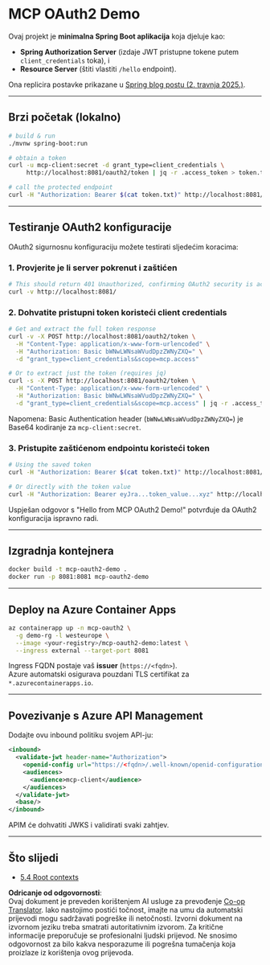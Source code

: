 <!--
CO_OP_TRANSLATOR_METADATA:
{
  "original_hash": "0a7083e660ca0d85fd6a947514c61993",
  "translation_date": "2025-07-14T00:44:05+00:00",
  "source_file": "05-AdvancedTopics/mcp-oauth2-demo/README.md",
  "language_code": "hr"
}
-->
# MCP OAuth2 Demo

Ovaj projekt je **minimalna Spring Boot aplikacija** koja djeluje kao:

* **Spring Authorization Server** (izdaje JWT pristupne tokene putem `client_credentials` toka), i  
* **Resource Server** (štiti vlastiti `/hello` endpoint).

Ona replicira postavke prikazane u [Spring blog postu (2. travnja 2025.)](https://spring.io/blog/2025/04/02/mcp-server-oauth2).

---

## Brzi početak (lokalno)

```bash
# build & run
./mvnw spring-boot:run

# obtain a token
curl -u mcp-client:secret -d grant_type=client_credentials \
     http://localhost:8081/oauth2/token | jq -r .access_token > token.txt

# call the protected endpoint
curl -H "Authorization: Bearer $(cat token.txt)" http://localhost:8081/hello
```

---

## Testiranje OAuth2 konfiguracije

OAuth2 sigurnosnu konfiguraciju možete testirati sljedećim koracima:

### 1. Provjerite je li server pokrenut i zaštićen

```bash
# This should return 401 Unauthorized, confirming OAuth2 security is active
curl -v http://localhost:8081/
```

### 2. Dohvatite pristupni token koristeći client credentials

```bash
# Get and extract the full token response
curl -v -X POST http://localhost:8081/oauth2/token \
  -H "Content-Type: application/x-www-form-urlencoded" \
  -H "Authorization: Basic bWNwLWNsaWVudDpzZWNyZXQ=" \
  -d "grant_type=client_credentials&scope=mcp.access"

# Or to extract just the token (requires jq)
curl -s -X POST http://localhost:8081/oauth2/token \
  -H "Content-Type: application/x-www-form-urlencoded" \
  -H "Authorization: Basic bWNwLWNsaWVudDpzZWNyZXQ=" \
  -d "grant_type=client_credentials&scope=mcp.access" | jq -r .access_token > token.txt
```

Napomena: Basic Authentication header (`bWNwLWNsaWVudDpzZWNyZXQ=`) je Base64 kodiranje za `mcp-client:secret`.

### 3. Pristupite zaštićenom endpointu koristeći token

```bash
# Using the saved token
curl -H "Authorization: Bearer $(cat token.txt)" http://localhost:8081/hello

# Or directly with the token value
curl -H "Authorization: Bearer eyJra...token_value...xyz" http://localhost:8081/hello
```

Uspješan odgovor s "Hello from MCP OAuth2 Demo!" potvrđuje da OAuth2 konfiguracija ispravno radi.

---

## Izgradnja kontejnera

```bash
docker build -t mcp-oauth2-demo .
docker run -p 8081:8081 mcp-oauth2-demo
```

---

## Deploy na **Azure Container Apps**

```bash
az containerapp up -n mcp-oauth2 \
  -g demo-rg -l westeurope \
  --image <your-registry>/mcp-oauth2-demo:latest \
  --ingress external --target-port 8081
```

Ingress FQDN postaje vaš **issuer** (`https://<fqdn>`).  
Azure automatski osigurava pouzdani TLS certifikat za `*.azurecontainerapps.io`.

---

## Povezivanje s **Azure API Management**

Dodajte ovu inbound politiku svojem API-ju:

```xml
<inbound>
  <validate-jwt header-name="Authorization">
    <openid-config url="https://<fqdn>/.well-known/openid-configuration"/>
    <audiences>
      <audience>mcp-client</audience>
    </audiences>
  </validate-jwt>
  <base/>
</inbound>
```

APIM će dohvatiti JWKS i validirati svaki zahtjev.

---

## Što slijedi

- [5.4 Root contexts](../mcp-root-contexts/README.md)

**Odricanje od odgovornosti**:  
Ovaj dokument je preveden korištenjem AI usluge za prevođenje [Co-op Translator](https://github.com/Azure/co-op-translator). Iako nastojimo postići točnost, imajte na umu da automatski prijevodi mogu sadržavati pogreške ili netočnosti. Izvorni dokument na izvornom jeziku treba smatrati autoritativnim izvorom. Za kritične informacije preporučuje se profesionalni ljudski prijevod. Ne snosimo odgovornost za bilo kakva nesporazume ili pogrešna tumačenja koja proizlaze iz korištenja ovog prijevoda.